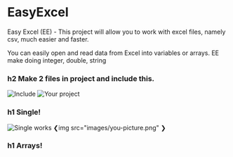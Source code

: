 # EasyExcel
Easy Excel (EE) - This project will allow you to work with excel files, namely csv, much easier and faster.

You can easily open and read data from Excel into variables or arrays.
EE make doing integer, double, string

### h2 Make 2 files in project and include this.
![Include](https://imgur.com/a/uqmFcg7)
![Your project](https://imgur.com/a/7R2ll0d)

### h1 Single!
![Single works](https://imgur.com/a/IaStKF6)
❮img src="images/you-picture.png" ❯
### h1 Arrays!
